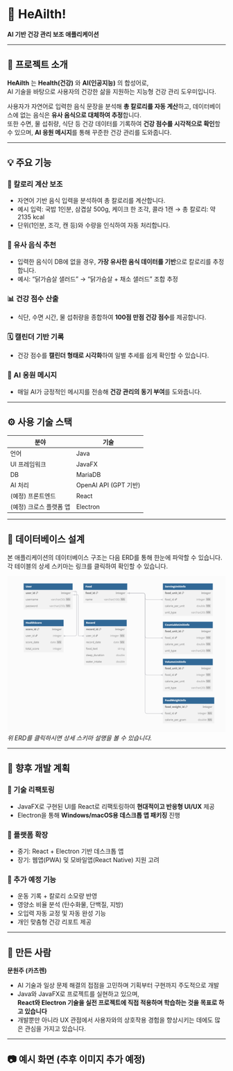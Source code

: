 # 🧠 HeAilth!  
**AI 기반 건강 관리 보조 애플리케이션**

---

## 📌 프로젝트 소개

**HeAilth** 는 **Health(건강)** 와 **AI(인공지능)** 의 합성어로,  
AI 기술을 바탕으로 사용자의 건강한 삶을 지원하는 지능형 건강 관리 도우미입니다.

사용자가 자연어로 입력한 음식 문장을 분석해 **총 칼로리를 자동 계산**하고, 데이터베이스에 없는 음식은 **유사 음식으로 대체하여 추정**합니다.  
또한 수면, 물 섭취량, 식단 등 건강 데이터를 기록하여 **건강 점수를 시각적으로 확인**할 수 있으며, **AI 응원 메시지**를 통해 꾸준한 건강 관리를 도와줍니다.

---

## 💡 주요 기능

### 🔢 칼로리 계산 보조
- 자연어 기반 음식 입력을 분석하여 총 칼로리를 계산합니다.
- 예시 입력: 국밥 1인분, 삼겹살 500g, 케이크 한 조각, 콜라 1캔 → 총 칼로리: 약 2135 kcal
- 단위(1인분, 조각, 캔 등)와 수량을 인식하여 자동 처리합니다.

### 🍱 유사 음식 추천
- 입력한 음식이 DB에 없을 경우, **가장 유사한 음식 데이터를 기반**으로 칼로리를 추정합니다.
- 예시: “닭가슴살 샐러드” → “닭가슴살 + 채소 샐러드” 조합 추정

### 📊 건강 점수 산출
- 식단, 수면 시간, 물 섭취량을 종합하여 **100점 만점 건강 점수**를 제공합니다.

### 🗓️ 캘린더 기반 기록
- 건강 점수를 **캘린더 형태로 시각화**하여 일별 추세를 쉽게 확인할 수 있습니다.

### 💬 AI 응원 메시지
- 매일 AI가 긍정적인 메시지를 전송해 **건강 관리의 동기 부여**를 도와줍니다.

---

## ⚙️ 사용 기술 스택

| 분야 | 기술 |
|------|------|
| 언어 | Java |
| UI 프레임워크 | JavaFX |
| DB | MariaDB |
| AI 처리 | OpenAI API (GPT 기반) |
| (예정) 프론트엔드 | React |
| (예정) 크로스 플랫폼 앱 | Electron |

---

## 💾 데이터베이스 설계

본 애플리케이션의 데이터베이스 구조는 다음 ERD를 통해 한눈에 파악할 수 있습니다. 각 테이블의 상세 스키마는 링크를 클릭하여 확인할 수 있습니다.

[![HeAilth ERD 다이어그램](https://raw.githubusercontent.com/katusren/HeAilth/main/image/Heailth_ERD.PNG)](https://github.com/katusren/HeAilth/blob/main/docs/erd.md)
_위 ERD를 클릭하시면 상세 스키마 설명을 볼 수 있습니다._

---

## 🚀 향후 개발 계획

### 📌 기술 리팩토링
- JavaFX로 구현된 UI를 React로 리팩토링하여 **현대적이고 반응형 UI/UX** 제공
- Electron을 통해 **Windows/macOS용 데스크톱 앱 패키징** 진행

### 📱 플랫폼 확장
- 중기: React + Electron 기반 데스크톱 앱
- 장기: 웹앱(PWA) 및 모바일앱(React Native) 지원 고려

### 🔧 추가 예정 기능
- 운동 기록 + 칼로리 소모량 반영
- 영양소 비율 분석 (탄수화물, 단백질, 지방)
- 오입력 자동 교정 및 자동 완성 기능
- 개인 맞춤형 건강 리포트 제공

---

## 🙋 만든 사람

**문원주 (카츠렌)**  
- AI 기술과 일상 문제 해결의 접점을 고민하며 기획부터 구현까지 주도적으로 개발  
- Java와 JavaFX로 프로젝트를 실현하고 있으며,  
  **React와 Electron 기술을 실전 프로젝트에 직접 적용하며 학습하는 것을 목표로 하고 있습니다**  
- 개발뿐만 아니라 UX 관점에서 사용자와의 상호작용 경험을 향상시키는 데에도 많은 관심을 가지고 있습니다.

---

## 📷 예시 화면 (추후 이미지 추가 예정)



